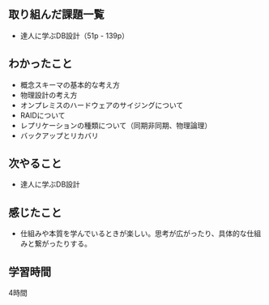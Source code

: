 ## 取り組んだ課題一覧
- 達人に学ぶDB設計（51p - 139p）

## わかったこと
- 概念スキーマの基本的な考え方
- 物理設計の考え方
- オンプレミスのハードウェアのサイジングについて
- RAIDについて
- レプリケーションの種類について（同期非同期、物理論理）
- バックアップとリカバリ

## 次やること
- 達人に学ぶDB設計

## 感じたこと
- 仕組みや本質を学んでいるときが楽しい。思考が広がったり、具体的な仕組みと繋がったりする。

## 学習時間
4時間